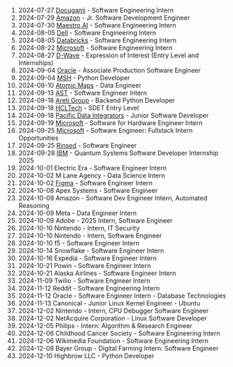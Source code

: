 1. 2024-07-27 [Docugami](https://www.docugami.com) - Software Engineering Intern
2. 2024-07-29  [Amazon](https://www.amazon.com) - Jr. Software Development Engineer
3. 2024-07-30 [Maestro AI](https://www.getmaestro.ai/) - Software Engineering Intern
4. 2024-08-05 [Dell](https://jobs.dell.com/en/software-engineering) - Software Engineering Intern
5. 2024-08-05 [Databricks](https://www.databricks.com/company/careers) - Software Engineering Intern
6. 2024-08-22 [Microsoft](https://www.microsoft.com) - Software Engineering Intern
7. 2024-08-27 [D-Wave](https://www.dwavesys.com) - Expression of Interest (Entry Level and Internships)
8. 2024-09-04 [Oracle](https://www.oracle.com) - Associate Production Software Engineer
9. 2024-09-04 [MSH](https://www.talentmsh.com) - Python Developer
10. 2024-09-10 [Atomic Maps](https://atomicmaps.io/) - Data Engineer
11. 2024-09-13 [AST](https://www.ast-inc.com/) - Software Engineer Intern
12. 2024-09-18 [Areti Group](https://www.bcorporation.net/en-us/find-a-b-corp/company/areti-group/) - Backend Python Developer
13. 2024-09-18 [HCLTech](https://www.hcltech.com/) - SDET Entry Level
14. 2024-09-18 [Pacific Data Integrators](https://www.pacificdataintegrators.com/) - Junior Software Developer
15. 2024-09-19 [Microsoft](https://www.microsoft.com) - Software for Hardware Engineer Intern
16. 2024-09-25 [Microsoft](https://www.microsoft.com) - Software Engineer: Fullstack Intern Opportunities
17. 2024-09-25 [Rinsed](https://www.rinsed.com) - Software Engineer
18. 2024-09-28 [IBM](https://www.ibm.com) - Quantum Systems Software Developer Internship 2025
19. 2024-10-01 Electric Era - Software Engineer Intern
20. 2024-10-02 M Lane Agency - Data Science Intern
21. 2024-10-02 [Figma](https://www.figma.com) - Software Engineer Intern
22. 2024-10-08 Apex Systems - Software Engineer
23. 2024-10-09 Amazon - Software Dev Engineer Intern, Automated Reasoning
24. 2024-10-09 Meta - Data Engineer Intern
25. 2024-10-09 Adobe - 2025 Intern, Software Engineer
26. 2024-10-10 Nintendo - Intern, IT Security
27. 2024-10-10 Nintendo - Intern, Software Engineer
28. 2024-10-10 f5 - Software Engineer Intern
29. 2024-10-14 Snowflake - Software Engineer Intern
30. 2024-10-16 Expedia - Software Engineer Intern
31. 2024-10-21 Powin - Software Engineer Intern
32. 2024-10-21 Alaska Airlines - Software Engineer Intern
33. 2024-11-09 Twilio - Software Engineer Intern
34. 2024-11-12 Reddit - Software Engineering Intern
35. 2024-11-12 Oracle - Software Engineer Intern - Database Technologies
36. 2024-11-13 Canonical - Junior Linux Kernel Engineer - Ubuntu
37. 2024-12-02 Nintendo - Intern, CPU Debugger Software Engineer
38. 2024-12-02 NetAcquire Corporation - Linux Software Developer
39. 2024-12-05 Philips - Intern: Algorithm & Research Engineer
40. 2024-12-06 Childhood Cancer Society - Software Engineering Intern
41. 2024-12-06 Wikimedia Foundation - Software Engineering Intern
42. 2024-12-08 Bayer Group - Digital Farming Intern: Software Engineer
43. 2024-12-10 Highbrow LLC - Python Developer
